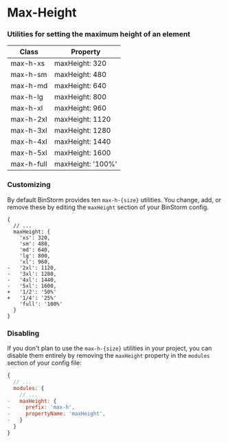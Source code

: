# Max-Height
### Utilities for setting the maximum height of an element

|Class|Property|
|-|-|
| max-h-xs | maxHeight: 320 |
| max-h-sm | maxHeight: 480 |
| max-h-md | maxHeight: 640 |
| max-h-lg | maxHeight: 800 |
| max-h-xl | maxHeight: 960 |
| max-h-2xl | maxHeight: 1120 |
| max-h-3xl | maxHeight: 1280 |
| max-h-4xl | maxHeight: 1440 |
| max-h-5xl | maxHeight: 1600 |
| max-h-full | maxHeight: '100%' |


### Customizing
By default BinStorm provides ten `max-h-{size}` utilities. You change, add, or remove these by editing the `maxHeight` section of your BinStorm config.

```js{13,14}
{
  // ...
  maxHeight: {
    'xs': 320,
    'sm': 480,
    'md': 640,
    'lg': 800,
    'xl': 960, 
-   '2xl': 1120,
-   '3xl': 1280,
-   '4xl': 1440,
-   '5xl': 1600,
+   '1/2': '50%'
+   '1/4': '25%'
    'full': '100%'
  }
}
```

### Disabling
If you don't plan to use the `max-h-{size}` utilities in your project, you can disable them entirely by removing the `maxHeight` property in the `modules` section of your config file:

```js
{
  // ...
  modules: {
    // ...
-   maxHeight: {
-     prefix: 'max-h',
-     propertyName: 'maxHeight',
-   }
  }
}
```